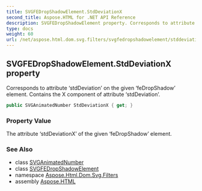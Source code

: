 ```yaml
---
title: SVGFEDropShadowElement.StdDeviationX
second_title: Aspose.HTML for .NET API Reference
description: SVGFEDropShadowElement property. Corresponds to attribute stdDeviation on the given feDropShadow element. Contains the X component of attribute stdDeviation
type: docs
weight: 60
url: /net/aspose.html.dom.svg.filters/svgfedropshadowelement/stddeviationx/
---
```

## SVGFEDropShadowElement.StdDeviationX property

Corresponds to attribute ‘stdDeviation’ on the given ‘feDropShadow’ element. Contains the X component of attribute ‘stdDeviation’.

```csharp
public SVGAnimatedNumber StdDeviationX { get; }
```

### Property Value

The attribute ‘stdDeviationX’ of the given ‘feDropShadow’ element.

### See Also

* class [SVGAnimatedNumber](../../../aspose.html.dom.svg.datatypes/svganimatednumber/)
* class [SVGFEDropShadowElement](../)
* namespace [Aspose.Html.Dom.Svg.Filters](../../../aspose.html.dom.svg.filters/)
* assembly [Aspose.HTML](../../../)

